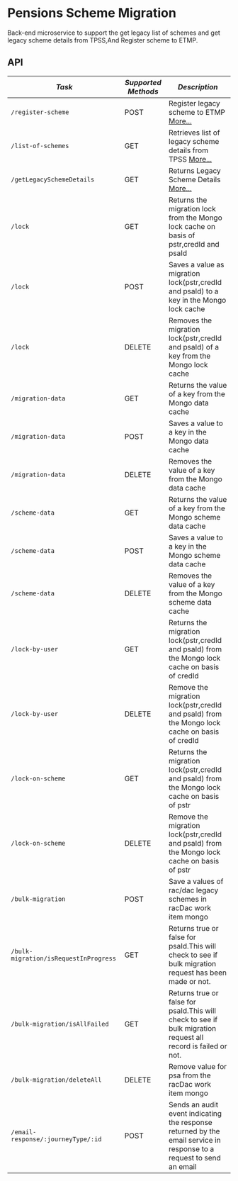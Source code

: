 
# Pensions Scheme  Migration

Back-end microservice to support the get legacy list of schemes and get legacy scheme details from TPSS,And Register scheme to ETMP.

API
---

| *Task* | *Supported Methods* | *Description* |
|--------|----|----|
| ```/register-scheme                                     ```  | POST   | Register legacy scheme to ETMP [More...](docs/register-scheme.md) |
| ```/list-of-schemes                                     ```  | GET    | Retrieves list of legacy scheme details from TPSS [More...](docs/list-of-schemes.md) |
| ```/getLegacySchemeDetails                              ```  | GET    | Returns Legacy Scheme Details [More...](docs/scheme.md) |
| ```/lock                                                ```  | GET    | Returns the migration lock from the Mongo lock cache on basis of pstr,credId and psaId
| ```/lock                                                ```  | POST   | Saves a value as migration lock(pstr,credId and psaId) to a key in the Mongo lock cache
| ```/lock                                                ```  | DELETE | Removes the migration lock(pstr,credId and psaId) of a key from the Mongo lock cache
| ```/migration-data                                      ```  | GET    | Returns the value of a key from the Mongo data cache
| ```/migration-data                                      ```  | POST   | Saves a value to a key in the Mongo data cache
| ```/migration-data                                      ```  | DELETE | Removes the value of a key from the Mongo data cache
| ```/scheme-data                                         ```  | GET    | Returns the value of a key from the Mongo scheme data cache
| ```/scheme-data                                         ```  | POST   | Saves a value to a key in the Mongo scheme data cache
| ```/scheme-data                                         ```  | DELETE | Removes the value of a key from the Mongo scheme data cache
| ```/lock-by-user                                        ```  | GET    | Returns the migration lock(pstr,credId and psaId) from the Mongo lock cache on basis of credId
| ```/lock-by-user                                        ```  | DELETE | Remove the migration lock(pstr,credId and psaId) from the Mongo lock cache on basis of credId
| ```/lock-on-scheme                                      ```  | GET    | Returns the migration lock(pstr,credId and psaId) from the Mongo lock cache on basis of pstr
| ```/lock-on-scheme                                      ```  | DELETE | Remove the migration lock(pstr,credId and psaId) from the Mongo lock cache on basis of pstr
| ```/bulk-migration                                      ```  | POST   | Save a values of rac/dac legacy schemes in racDac work item mongo
| ```/bulk-migration/isRequestInProgress                  ```  | GET    | Returns true or false for psaId.This will check to see if bulk migration request has been made or not.
| ```/bulk-migration/isAllFailed                          ```  | GET    | Returns true or false for psaId.This will check to see if bulk migration request all record is failed or not.
| ```/bulk-migration/deleteAll                            ```  | DELETE | Remove value for psa from the  racDac work item mongo
| ```/email-response/:journeyType/:id                     ```  | POST   | Sends an audit event indicating the response returned by the email service in response to a request to send an email
